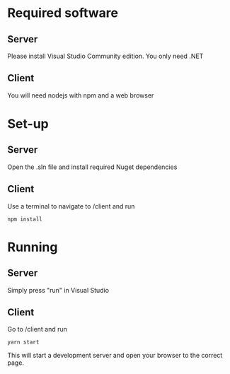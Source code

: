 # Required software
## Server
Please install Visual Studio Community edition. You only need .NET

## Client
You will need nodejs with npm and a web browser

# Set-up
## Server
Open the .sln file and install required Nuget dependencies

## Client
Use a terminal to navigate to /client and run 

    npm install

# Running
## Server
Simply press "run" in Visual Studio

## Client
Go to /client and run

    yarn start

This will start a development server and open your browser to the correct page.